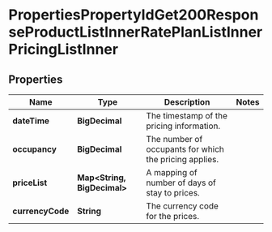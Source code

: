 

# PropertiesPropertyIdGet200ResponseProductListInnerRatePlanListInnerPricingListInner


## Properties

| Name | Type | Description | Notes |
|------------ | ------------- | ------------- | -------------|
|**dateTime** | **BigDecimal** | The timestamp of the pricing information. |  |
|**occupancy** | **BigDecimal** | The number of occupants for which the pricing applies. |  |
|**priceList** | **Map&lt;String, BigDecimal&gt;** | A mapping of number of days of stay to prices. |  |
|**currencyCode** | **String** | The currency code for the prices. |  |



